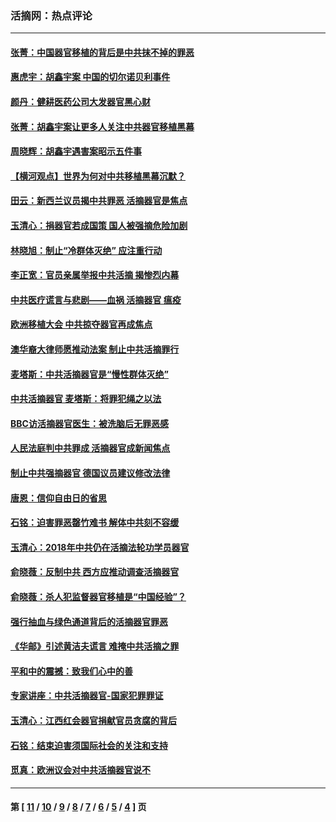 ### 活摘网：热点评论
---
#### [张菁：中国器官移植的背后是中共抹不掉的罪恶](../../pages/nf5879/n13974977.md?05310430) 
#### [惠虎宇：胡鑫宇案 中国的切尔诺贝利事件](../../pages/nf5879/n13942916.md?05310430) 
#### [颜丹：健耕医药公司大发器官黑心财](../../pages/nf5879/n13940134.md?05310430) 
#### [张菁：胡鑫宇案让更多人关注中共器官移植黑幕](../../pages/nf5879/n13929073.md?05310430) 
#### [周晓辉：胡鑫宇遇害案昭示五件事](../../pages/nf5879/n13921870.md?05310430) 
#### [【横河观点】世界为何对中共移植黑幕沉默？](../../pages/nf5879/n13244249.md?05310430) 
#### [田云：新西兰议员揭中共罪恶 活摘器官是焦点](../../pages/nf5879/n13070629.md?05310430) 
#### [玉清心：捐器官若成国策 国人被强摘危险加剧](../../pages/nf5879/n12802713.md?05310430) 
#### [林晓旭：制止“冷群体灭绝” 应注重行动](../../pages/nf5879/n12779736.md?05310430) 
#### [李正宽：官员亲属举报中共活摘 揭惨烈内幕](../../pages/nf5879/n12684490.md?05310430) 
#### [中共医疗谎言与悲剧——血祸 活摘器官 瘟疫](../../pages/nf5879/n12372103.md?05310430) 
#### [欧洲移植大会 中共掠夺器官再成焦点](../../pages/nf5879/n11538883.md?05310430) 
#### [澳华裔大律师愿推动法案 制止中共活摘罪行](../../pages/nf5879/n11377039.md?05310430) 
#### [麦塔斯：中共活摘器官是“慢性群体灭绝”](../../pages/nf5879/n11350529.md?05310430) 
#### [中共活摘器官 麦塔斯：将罪犯绳之以法](../../pages/nf5879/n11347973.md?05310430) 
#### [BBC访活摘器官医生：被洗脑后无罪恶感](../../pages/nf5879/n11335935.md?05310430) 
#### [人民法庭判中共罪成 活摘器官成新闻焦点](../../pages/nf5879/n11331578.md?05310430) 
#### [制止中共强摘器官 德国议员建议修改法律](../../pages/nf5879/n11249451.md?05310430) 
#### [唐恩：信仰自由日的省思](../../pages/nf5879/n11003525.md?05310430) 
#### [石铭：迫害罪恶罄竹难书  解体中共刻不容缓](../../pages/nf5879/n10942855.md?05310430) 
#### [玉清心：2018年中共仍在活摘法轮功学员器官](../../pages/nf5879/n10914646.md?05310430) 
#### [俞晓薇：反制中共 西方应推动调查活摘器官](../../pages/nf5879/n10794671.md?05310430) 
#### [俞晓薇：杀人犯监督器官移植是“中国经验”？](../../pages/nf5879/n10466427.md?05310430) 
#### [强行抽血与绿色通道背后的活摘器官罪恶](../../pages/nf5879/n10004708.md?05310430) 
#### [《华邮》引述黄洁夫谎言 难掩中共活摘之罪](../../pages/nf5879/n9642309.md?05310430) 
#### [平和中的震撼：致我们心中的善](../../pages/nf5879/n9021123.md?05310430) 
#### [专家讲座：中共活摘器官-国家犯罪罪证](../../pages/nf5879/n8828153.md?05310430) 
#### [玉清心：江西红会器官捐献官员贪腐的背后](../../pages/nf5879/n8522122.md?05310430) 
#### [石铭：结束迫害须国际社会的关注和支持](../../pages/nf5879/n8443497.md?05310430) 
#### [觅真：欧洲议会对中共活摘器官说不](../../pages/nf5879/n8337486.md?05310430) 

---
#### 第 [ [11](./11.md?05310430) / [10](./10.md?05310430) / [9](./9.md?05310430) / [8](./8.md?05310430) / [7](./7.md?05310430) / [6](./6.md?05310430) / [5](./5.md?05310430) / [4](./4.md?05310430) ] 页
